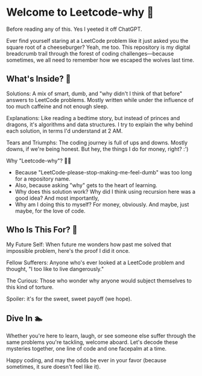 # Welcome to Leetcode-why 🚀

Before reading any of this. Yes I yeeted it off ChatGPT. 

Ever find yourself staring at a LeetCode problem like it just asked you the
square root of a cheeseburger? Yeah, me too. This repository is my digital
breadcrumb trail through the forest of coding challenges—because sometimes, we
all need to remember how we escaped the wolves last time.

## What's Inside? 🧐

Solutions: A mix of smart, dumb, and "why didn't I think of that before" answers
to LeetCode problems. Mostly written while under the influence of too much
caffeine and not enough sleep.

Explanations: Like reading a bedtime story, but instead of princes and dragons,
it's algorithms and data structures. I try to explain the why behind each
solution, in terms I'd understand at 2 AM.

Tears and Triumphs: The coding journey is full of ups and downs. Mostly downs,
if we're being honest. But hey, the things I do for money, right? :')

Why "Leetcode-why"? 🤷‍♂️ 

- Because "LeetCode-please-stop-making-me-feel-dumb" was too long for a repository name. 
- Also, because asking "why" gets to the heart of learning. 
- Why does this solution work? Why did I think using recursion here was a good idea? And most importantly, 
- Why am I doing this to myself? For money, obviously. And maybe, just maybe, for the love of code.

## Who Is This For? 👀

My Future Self: When future me wonders how past me solved that impossible
problem, here's the proof I did it once.

Fellow Sufferers: Anyone who's ever looked at a LeetCode problem and thought, "I
too like to live dangerously." 

The Curious: Those who wonder why anyone would
subject themselves to this kind of torture. 

Spoiler: it's for the sweet, sweet payoff (we hope). 

## Dive In 🏊 

Whether you're here to learn, laugh, or see someone else suffer through the same problems you're tackling, welcome aboard. Let's decode these mysteries together, one line of code and one facepalm at a time.

Happy coding, and may the odds be ever in your favor (because sometimes, it sure
doesn't feel like it).